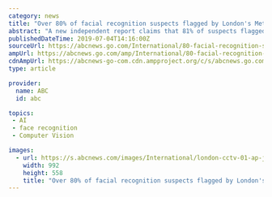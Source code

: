 ```yaml
---
category: news
title: "Over 80% of facial recognition suspects flagged by London's Met Police were innocent, report says"
abstract: "A new independent report claims that 81% of suspects flagged by facial recognition technology used by London's Metropolitan Police were innocent. The study was commissioned by Scotland Yard and ..."
publishedDateTime: 2019-07-04T14:16:00Z
sourceUrl: https://abcnews.go.com/International/80-facial-recognition-suspects-flagged-londons-met-police/story?id=64129255
ampUrl: https://abcnews.go.com/amp/International/80-facial-recognition-suspects-flagged-londons-met-police/story?id=64129255
cdnAmpUrl: https://abcnews-go-com.cdn.ampproject.org/c/s/abcnews.go.com/amp/International/80-facial-recognition-suspects-flagged-londons-met-police/story?id=64129255
type: article

provider:
  name: ABC
  id: abc

topics:
 - AI
 - face recognition
 - Computer Vision

images:
  - url: https://s.abcnews.com/images/International/london-cctv-01-ap-jc-190704_hpMain_16x9_992.jpg
    width: 992
    height: 558
    title: "Over 80% of facial recognition suspects flagged by London's Met Police were innocent, report says"
---
```

